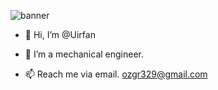 ![banner](https://user-images.githubusercontent.com/90926092/142160014-688a05e8-a85f-4abb-be03-e6ea28c9135c.png)

- 👋 Hi, I’m @Uirfan

- 👀 I’m a mechanical engineer.
- 📫 Reach me via email. ozgr329@gmail.com


